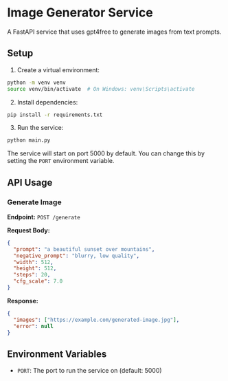 # Image Generator Service

A FastAPI service that uses gpt4free to generate images from text prompts.

## Setup

1. Create a virtual environment:
```bash
python -m venv venv
source venv/bin/activate  # On Windows: venv\Scripts\activate
```

2. Install dependencies:
```bash
pip install -r requirements.txt
```

3. Run the service:
```bash
python main.py
```

The service will start on port 5000 by default. You can change this by setting the `PORT` environment variable.

## API Usage

### Generate Image

**Endpoint:** `POST /generate`

**Request Body:**
```json
{
  "prompt": "a beautiful sunset over mountains",
  "negative_prompt": "blurry, low quality",
  "width": 512,
  "height": 512,
  "steps": 20,
  "cfg_scale": 7.0
}
```

**Response:**
```json
{
  "images": ["https://example.com/generated-image.jpg"],
  "error": null
}
```

## Environment Variables

- `PORT`: The port to run the service on (default: 5000) 